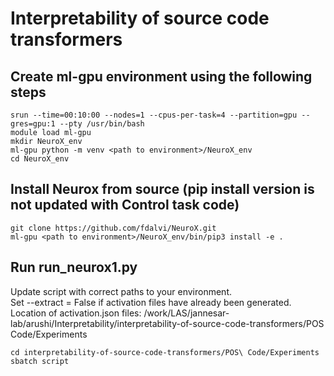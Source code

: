 # Interpretability of source code transformers

## Create ml-gpu environment using the following steps
```
srun --time=00:10:00 --nodes=1 --cpus-per-task=4 --partition=gpu --gres=gpu:1 --pty /usr/bin/bash  
module load ml-gpu  
mkdir NeuroX_env  
ml-gpu python -m venv <path to environment>/NeuroX_env  
cd NeuroX_env
```
## Install Neurox from source (pip install version is not updated with Control task code)
```
git clone https://github.com/fdalvi/NeuroX.git  
ml-gpu <path to environment>/NeuroX_env/bin/pip3 install -e .  
```
## Run run_neurox1.py
Update script with correct paths to your environment.  
Set --extract = False if activation files have already been generated.  
Location of activation.json files:
/work/LAS/jannesar-lab/arushi/Interpretability/interpretability-of-source-code-transformers/POS Code/Experiments  
```
cd interpretability-of-source-code-transformers/POS\ Code/Experiments
sbatch script
```

